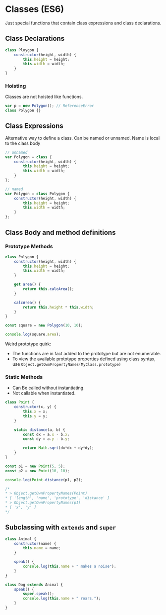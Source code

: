 # Classes (ES6)

Just special functions that contain class expressions and class declarations.

## Class Declarations

```js
class Ploygon {
    constructor(height, width) {
        this.height = height;
        this.width = width;
    }
}
```

### Hoisting

Classes are not hoisted like functions.

```js
var p = new Polygon(); // ReferenceError
class Polygon {}
```

## Class Expressions

Alternative way to define a class. Can be named or unnamed. Name is local to the class body

```js
// unnamed
var Polygon = class {
    constructor(height, width) {
        this.height = height;
        this.width = width;
    }
};

// named
var Polygon = class Polygon {
    constructor(height, width) {
        this.height = height;
        this.width = width;
    }
};
```

## Class Body and method definitions

### Prototype Methods

```js
class Polygon {
    constructor(height, width) {
        this.height = height;
        this.width = width;
    }

    get area() {
        return this.calcArea();
    }

    calcArea() {
        return this.height * this.width;
    }
}

const square = new Polygon(10, 10);

console.log(square.area);
```

Weird prototype quirk:

-   The functions are in fact added to the prototype but are not enumerable.
-   To view the available prototype properties defined using class syntax, use `Object.getOwnPropertyNames(MyClass.prototype)`

### Static Methods

-   Can Be called without instantiating.
-   Not callable when instantiated.

```js
class Point {
    constructor(x, y) {
        this.x = x;
        this.y = y;
    }

    static distance(a, b) {
        const dx = a.x - b.x;
        const dy = a.y - b.y;

        return Math.sqrt(dx*dx + dy*dy);
    }
}

const p1 = new Point(5, 5);
const p2 = new Point(10, 10);

console.log(Point.distance(p1, p2);

/*
* > Object.getOwnPropertyNames(Point)
* [ 'length', 'name', 'prototype', 'distance' ]
* > Object.getOwnPropertyNames(p1)
* [ 'x', 'y' ]
*/
```

## Subclassing with `extends` and `super`

```js
class Animal {
    constructor(name) {
        this.name = name;
    }

    speak() {
        console.log(this.name + " makes a noise");
    }
}

class Dog extends Animal {
    speak() {
        super.speak();
        console.log(this.name + " roars.");
    }
}
```
